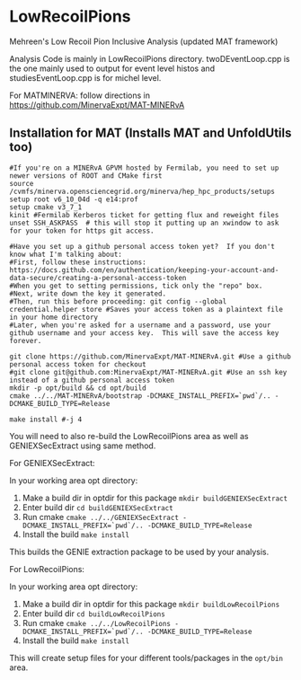 # LowRecoilPions
Mehreen's Low Recoil Pion Inclusive Analysis (updated MAT framework)

Analysis Code is mainly in LowRecoilPions directory. twoDEventLoop.cpp is the one mainly used to output for event level histos and studiesEventLoop.cpp is for michel level. 

For MATMINERVA: follow directions in https://github.com/MinervaExpt/MAT-MINERvA


## Installation for MAT (Installs MAT and UnfoldUtils too)
```
#If you're on a MINERvA GPVM hosted by Fermilab, you need to set up newer versions of ROOT and CMake first
source /cvmfs/minerva.opensciencegrid.org/minerva/hep_hpc_products/setups
setup root v6_10_04d -q e14:prof
setup cmake v3_7_1
kinit #Fermilab Kerberos ticket for getting flux and reweight files
unset SSH_ASKPASS  # this will stop it putting up an xwindow to ask for your token for https git access.

#Have you set up a github personal access token yet?  If you don't know what I'm talking about:
#First, follow these instructions: https://docs.github.com/en/authentication/keeping-your-account-and-data-secure/creating-a-personal-access-token
#When you get to setting permissions, tick only the "repo" box.
#Next, write down the key it generated.
#Then, run this before proceeding: git config --global credential.helper store #Saves your access token as a plaintext file in your home directory
#Later, when you're asked for a username and a password, use your github username and your access key.  This will save the access key forever.

git clone https://github.com/MinervaExpt/MAT-MINERvA.git #Use a github personal access token for checkout
#git clone git@github.com:MinervaExpt/MAT-MINERvA.git #Use an ssh key instead of a github personal access token
mkdir -p opt/build && cd opt/build
cmake ../../MAT-MINERvA/bootstrap -DCMAKE_INSTALL_PREFIX=`pwd`/.. -DCMAKE_BUILD_TYPE=Release

make install #-j 4
```

You will need to also re-build the LowRecoilPions area as well as GENIEXSecExtract using same method. 

For GENIEXSecExtract:

In your working area opt directory:
1. Make a build dir in optdir for this package
``mkdir buildGENIEXSecExtract ``
2. Enter build dir
``cd buildGENIEXSecExtract ``
3. Run cmake
``cmake ../../GENIEXSecExtract -DCMAKE_INSTALL_PREFIX=`pwd`/.. -DCMAKE_BUILD_TYPE=Release ``
4. Install the build
``make install``


This builds the GENIE extraction package to be used by your analysis. 

For LowRecoilPions:

In your working area opt directory:
1. Make a build dir in optdir for this package
``mkdir buildLowRecoilPions ``
2. Enter build dir
``cd buildLowRecoilPions ``
3. Run cmake
``cmake ../../LowRecoilPions -DCMAKE_INSTALL_PREFIX=`pwd`/.. -DCMAKE_BUILD_TYPE=Release ``
4. Install the build
``make install``

This will create setup files for your different tools/packages in the `opt/bin` area.
